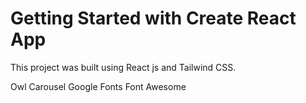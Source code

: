 # Getting Started with Create React App

This project was built using React js and Tailwind CSS.

Owl Carousel
Google Fonts
Font Awesome


